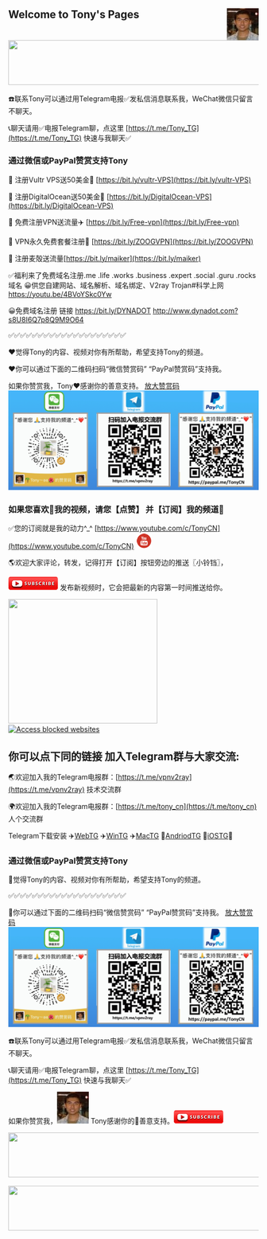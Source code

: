 ## Welcome to Tony's Pages <img align="right" src="./image/Tony.jpeg"/>
<a href="https://www.vultr.com/?ref=7965370" target="_blank"><img src="https://www.vultr.com/media/banners/banner_728x90.png" width="728" height="90"></a>

☎️联系Tony可以通过用Telegram电报✅发私信消息联系我，WeChat微信只留言不聊天。

📞聊天请用✅电报Telegram聊，点这里 [https://t.me/Tony_TG](https://t.me/Tony_TG) 快速与我聊天✅

### 通过微信或PayPal赞赏支持Tony
🚒 注册Vultr VPS送50美金🎁 [https://bit.ly/vultr-VPS](https://bit.ly/vultr-VPS)

🚗 注册DigitalOcean送50美金🎁 [https://bit.ly/DigitalOcean-VPS](https://bit.ly/DigitalOcean-VPS)

🚕 免费注册VPN送流量✈️ [https://bit.ly/Free-vpn](https://bit.ly/Free-vpn)

🚙 VPN永久免费套餐注册🚀 [https://bit.ly/ZOOGVPN](https://bit.ly/ZOOGVPN)

 🌹 注册麦殻送流量[https://bit.ly/maiker](https://bit.ly/maiker)
 
 ✅福利来了免费域名注册.me .life .works .business .expert .social .guru .rocks域名
 😀供您自建网站、域名解析、域名绑定、V2ray Trojan#科学上网 https://youtu.be/4BVoYSkc0Yw
 
 😀免费域名注册 链接 https://bit.ly/DYNADOT
    http://www.dynadot.com?s8U8I6Q7p8Q9M9O64

✅✅✅✅✅✅✅✅✅✅✅✅✅✅✅✅✅✅✅✅

❤️觉得Tony的内容、视频对你有所帮助，希望支持Tony的频道。

❤️你可以通过下面的二维码扫码“微信赞赏码” “PayPal赞赏码”支持我。

如果你赞赏我，Tony❤️感谢你的善意️支持。
[放大赞赏码](./image/tony_weixin_paypal_donate.gif)
![赞赏码](./image/tony_weixin_paypal_donate.gif)



### 如果您喜欢🧡我的视频，请您【点赞】 并【订阅】我的频道💙

✅您的订阅就是我的动力^_^ [https://www.youtube.com/c/TonyCN](https://www.youtube.com/c/TonyCN) ![](./image/youtube-32.png)

🌎欢迎大家评论，转发，记得打开【订阅】按钮旁边的推送〖小铃铛〗，

![](./image/youtube-subscribe.png) 发布新视频时，它会把最新的内容第一时间推送给你。

<a href="https://billing.ivacy.com/page/90680/45159cde" target="_top"><img src="https://ivacy.postaffiliatepro.com/accounts/default1/vdegzkxbw/45159cde.png" alt="" title="" width="300" height="250" /></a><img style="border:0" src="http://ivacy.postaffiliatepro.com/scripts/vdegzkxiw?aff=90680&amp;a_bid=45159cde" width="1" height="1" alt="" />&nbsp;&nbsp;&nbsp;&nbsp;&nbsp;<a href="https://zoogvpn.com/sign-up?ref=ttywxu" title="Free Zoog VPN Service"  target="_blank"><img border="0" src="https://zoogvpn.com/images/affiliates/125x125.png" alt="Access blocked websites" width="250" height="250"/></a>

## 你可以点下同的链接 加入Telegram群与大家交流:

🌏欢迎加入我的Telegram电报群：[https://t.me/vpnv2ray](https://t.me/vpnv2ray)  技术交流群

🌍欢迎加入我的Telegram电报群：[https://t.me/tony_cn](https://t.me/tony_cn)  人个交流群

Telegram下载安装 ✈️[WebTG](https://web.telegram.org)  ✈️[WinTG](https://git.io/Telegram.exe)  ✈️[MacTG](https://git.io/Telegram.zip)  🚀[AndriodTG](https://git.io/Telegram.apk)  🚀[iOSTG](https://itunes.apple.com/app/telegram-messenger/id686449807)🚀

### 通过微信或PayPal赞赏支持Tony

💖觉得Tony的内容、视频对你有所帮助，希望支持Tony的频道。

✅✅✅✅✅✅✅✅✅✅✅✅✅✅✅✅✅✅✅✅

💖你可以通过下面的二维码扫码“微信赞赏码” “PayPal赞赏码”支持我。
[放大赞赏码](./image/tony_weixin_paypal_donate.gif)
![赞赏码](./image/tony_weixin_paypal_donate.gif)

☎️联系Tony可以通过用Telegram电报✅发私信消息联系我，WeChat微信只留言不聊天。

📞聊天请用✅电报Telegram聊，点这里 [https://t.me/Tony_TG](https://t.me/Tony_TG) 快速与我聊天✅

如果你赞赏我，![](./image/Tony.jpeg) Tony感谢你的💖善意️支持。![](./image/youtube-subscribe.png)


<a href="https://www.vultr.com/?ref=7965370" target="_blank"><img src="https://www.vultr.com/media/banners/banner_728x90.png" width="728" height="90"></a>

<a href="https://billing.ivacy.com/page/90680/f8a8a7e2" target="_top"><img src="https://ivacy.postaffiliatepro.com/accounts/default1/vdegzkxbw/f8a8a7e2.png" alt="" title="" width="728" height="90" /></a><img style="border:0" src="http://ivacy.postaffiliatepro.com/scripts/vdegzkxiw?aff=90680&amp;a_bid=f8a8a7e2" width="1" height="1" alt="" />
